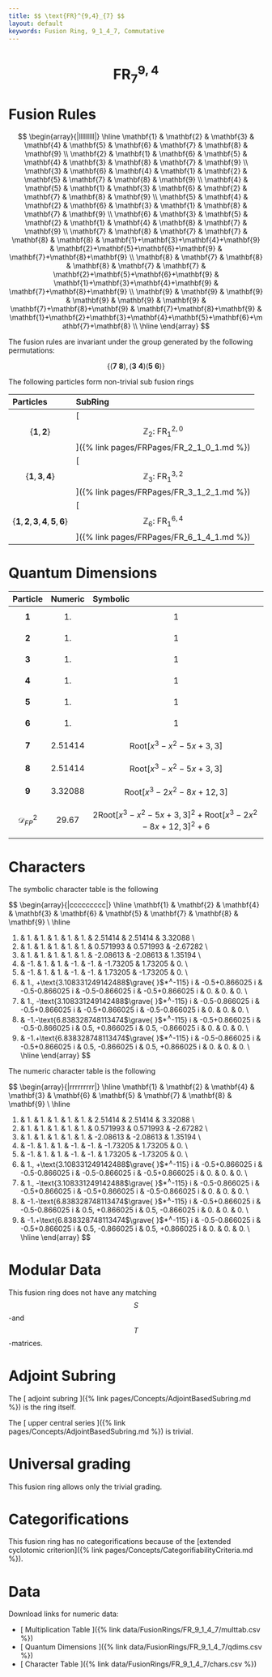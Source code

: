```yaml
---
title: $$ \text{FR}^{9,4}_{7} $$
layout: default
keywords: Fusion Ring, 9_1_4_7, Commutative
---
```

# $$ \text{FR}^{9,4}_{7} $$


# Fusion Rules

$$
\begin{array}{|lllllllll|}
\hline
 \mathbf{1} & \mathbf{2} & \mathbf{3} & \mathbf{4} & \mathbf{5} & \mathbf{6} & \mathbf{7} & \mathbf{8} & \mathbf{9} \\
 \mathbf{2} & \mathbf{1} & \mathbf{6} & \mathbf{5} & \mathbf{4} & \mathbf{3} & \mathbf{8} & \mathbf{7} & \mathbf{9} \\
 \mathbf{3} & \mathbf{6} & \mathbf{4} & \mathbf{1} & \mathbf{2} & \mathbf{5} & \mathbf{7} & \mathbf{8} & \mathbf{9} \\
 \mathbf{4} & \mathbf{5} & \mathbf{1} & \mathbf{3} & \mathbf{6} & \mathbf{2} & \mathbf{7} & \mathbf{8} & \mathbf{9} \\
 \mathbf{5} & \mathbf{4} & \mathbf{2} & \mathbf{6} & \mathbf{3} & \mathbf{1} & \mathbf{8} & \mathbf{7} & \mathbf{9} \\
 \mathbf{6} & \mathbf{3} & \mathbf{5} & \mathbf{2} & \mathbf{1} & \mathbf{4} & \mathbf{8} & \mathbf{7} & \mathbf{9} \\
 \mathbf{7} & \mathbf{8} & \mathbf{7} & \mathbf{7} & \mathbf{8} & \mathbf{8} & \mathbf{1}+\mathbf{3}+\mathbf{4}+\mathbf{9} & \mathbf{2}+\mathbf{5}+\mathbf{6}+\mathbf{9} & \mathbf{7}+\mathbf{8}+\mathbf{9} \\
 \mathbf{8} & \mathbf{7} & \mathbf{8} & \mathbf{8} & \mathbf{7} & \mathbf{7} & \mathbf{2}+\mathbf{5}+\mathbf{6}+\mathbf{9} & \mathbf{1}+\mathbf{3}+\mathbf{4}+\mathbf{9} & \mathbf{7}+\mathbf{8}+\mathbf{9} \\
 \mathbf{9} & \mathbf{9} & \mathbf{9} & \mathbf{9} & \mathbf{9} & \mathbf{9} & \mathbf{7}+\mathbf{8}+\mathbf{9} & \mathbf{7}+\mathbf{8}+\mathbf{9} & \mathbf{1}+\mathbf{2}+\mathbf{3}+\mathbf{4}+\mathbf{5}+\mathbf{6}+\mathbf{7}+\mathbf{8} \\
\hline
\end{array}
$$


The fusion rules are invariant under the group generated by the following permutations:

$$ \{(\mathbf{7} \  \mathbf{8}), (\mathbf{3} \  \mathbf{4}) (\mathbf{5} \  \mathbf{6})\} $$


The following particles form non-trivial sub fusion rings

| Particles | SubRing |
| :------ | :------ |
| $$ \{\mathbf{1},\mathbf{2}\} $$ | [ $$ \mathbb{Z}_2:\ \text{FR}^{2,0}_{1} $$ ]({% link pages/FRPages/FR_2_1_0_1.md %}) |
| $$ \{\mathbf{1},\mathbf{3},\mathbf{4}\} $$ | [ $$ \mathbb{Z}_3:\ \text{FR}^{3,2}_{1} $$ ]({% link pages/FRPages/FR_3_1_2_1.md %}) |
| $$ \{\mathbf{1},\mathbf{2},\mathbf{3},\mathbf{4},\mathbf{5},\mathbf{6}\} $$ | [ $$ \mathbb{Z}_6:\ \text{FR}^{6,4}_{1} $$ ]({% link pages/FRPages/FR_6_1_4_1.md %}) |

# Quantum Dimensions

| Particle | Numeric | Symbolic |
| :------ | :------ | :------ |
| $$ \mathbf{1} $$ | $$ 1. $$ | $$ 1 $$ |
| $$ \mathbf{2} $$ | $$ 1. $$ | $$ 1 $$ |
| $$ \mathbf{3} $$ | $$ 1. $$ | $$ 1 $$ |
| $$ \mathbf{4} $$ | $$ 1. $$ | $$ 1 $$ |
| $$ \mathbf{5} $$ | $$ 1. $$ | $$ 1 $$ |
| $$ \mathbf{6} $$ | $$ 1. $$ | $$ 1 $$ |
| $$ \mathbf{7} $$ | $$ 2.51414 $$ | $$ \text{Root}\left[x^3-x^2-5 x+3,3\right] $$ |
| $$ \mathbf{8} $$ | $$ 2.51414 $$ | $$ \text{Root}\left[x^3-x^2-5 x+3,3\right] $$ |
| $$ \mathbf{9} $$ | $$ 3.32088 $$ | $$ \text{Root}\left[x^3-2 x^2-8 x+12,3\right] $$ |
| $$ \mathcal{D}_{FP}^2 $$ | $$ 29.67 $$ | $$ 2 \text{Root}\left[x^3-x^2-5 x+3,3\right]^2+\text{Root}\left[x^3-2 x^2-8 x+12,3\right]^2+6 $$ |

# Characters

The symbolic character table is the following

$$
\begin{array}{|ccccccccc|}
\hline
 \mathbf{1} & \mathbf{2} & \mathbf{4} & \mathbf{3} & \mathbf{6} & \mathbf{5} & \mathbf{7} & \mathbf{8} & \mathbf{9} \\
\hline
 1. & 1. & 1. & 1. & 1. & 1. & 2.51414 & 2.51414 & 3.32088 \\
 1. & 1. & 1. & 1. & 1. & 1. & 0.571993 & 0.571993 & -2.67282 \\
 1. & 1. & 1. & 1. & 1. & 1. & -2.08613 & -2.08613 & 1.35194 \\
 1. & -1. & 1. & 1. & -1. & -1. & -1.73205 & 1.73205 & 0. \\
 1. & -1. & 1. & 1. & -1. & -1. & 1.73205 & -1.73205 & 0. \\
 1. & 1.\, +\text{3.108331249142488$\grave{ }$*${}^{\wedge}$-115} i & -0.5+0.866025 i & -0.5-0.866025 i & -0.5-0.866025 i & -0.5+0.866025 i & 0. & 0. & 0. \\
 1. & 1.\, -\text{3.108331249142488$\grave{ }$*${}^{\wedge}$-115} i & -0.5-0.866025 i & -0.5+0.866025 i & -0.5+0.866025 i & -0.5-0.866025 i & 0. & 0. & 0. \\
 1. & -1.-\text{6.838328748113474$\grave{ }$*${}^{\wedge}$-115} i & -0.5+0.866025 i & -0.5-0.866025 i & 0.5\, +0.866025 i & 0.5\, -0.866025 i & 0. & 0. & 0. \\
 1. & -1.+\text{6.838328748113474$\grave{ }$*${}^{\wedge}$-115} i & -0.5-0.866025 i & -0.5+0.866025 i & 0.5\, -0.866025 i & 0.5\, +0.866025 i & 0. & 0. & 0. \\
\hline
\end{array}
$$

The numeric character table is the following

$$
\begin{array}{|rrrrrrrrr|}
\hline
 \mathbf{1} & \mathbf{2} & \mathbf{4} & \mathbf{3} & \mathbf{6} & \mathbf{5} & \mathbf{7} & \mathbf{8} & \mathbf{9} \\
\hline
 1. & 1. & 1. & 1. & 1. & 1. & 2.51414 & 2.51414 & 3.32088 \\
 1. & 1. & 1. & 1. & 1. & 1. & 0.571993 & 0.571993 & -2.67282 \\
 1. & 1. & 1. & 1. & 1. & 1. & -2.08613 & -2.08613 & 1.35194 \\
 1. & -1. & 1. & 1. & -1. & -1. & -1.73205 & 1.73205 & 0. \\
 1. & -1. & 1. & 1. & -1. & -1. & 1.73205 & -1.73205 & 0. \\
 1. & 1.\, +\text{3.108331249142488$\grave{ }$*${}^{\wedge}$-115} i & -0.5+0.866025 i & -0.5-0.866025 i & -0.5-0.866025 i & -0.5+0.866025 i & 0. & 0. & 0. \\
 1. & 1.\, -\text{3.108331249142488$\grave{ }$*${}^{\wedge}$-115} i & -0.5-0.866025 i & -0.5+0.866025 i & -0.5+0.866025 i & -0.5-0.866025 i & 0. & 0. & 0. \\
 1. & -1.-\text{6.838328748113474$\grave{ }$*${}^{\wedge}$-115} i & -0.5+0.866025 i & -0.5-0.866025 i & 0.5\, +0.866025 i & 0.5\, -0.866025 i & 0. & 0. & 0. \\
 1. & -1.+\text{6.838328748113474$\grave{ }$*${}^{\wedge}$-115} i & -0.5-0.866025 i & -0.5+0.866025 i & 0.5\, -0.866025 i & 0.5\, +0.866025 i & 0. & 0. & 0. \\
\hline
\end{array}
$$

# Modular Data

This fusion ring does not have any matching $$ S $$-and $$ T $$-matrices.

# Adjoint Subring

The [ adjoint subring ]({% link pages/Concepts/AdjointBasedSubring.md %}) is the ring itself.

The [ upper central series ]({% link pages/Concepts/AdjointBasedSubring.md %}) is trivial.

# Universal grading

This fusion ring allows only the trivial grading.

# Categorifications

This fusion ring has no  categorifications because of the [extended cyclotomic criterion]({% link pages/Concepts/CategorifiabilityCriteria.md %}).


# Data

Download links for numeric data:

* [ Multiplication Table ]({% link data/FusionRings/FR_9_1_4_7/multtab.csv %})
* [ Quantum Dimensions ]({% link data/FusionRings/FR_9_1_4_7/qdims.csv %})
* [ Character Table ]({% link data/FusionRings/FR_9_1_4_7/chars.csv %})
